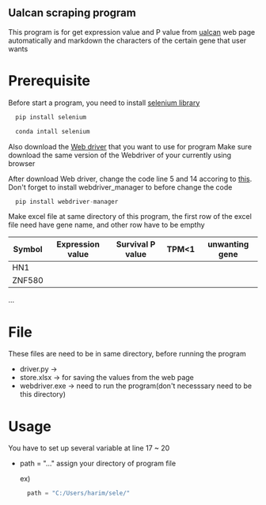 ## Ualcan scraping program

This program is for get expression value and P value from [ualcan](http://ualcan.path.edu) web page
automatically and markdown the characters of the certain gene that user wants


# Prerequisite

Before start a program, you need to install [selenium library](https://www.selenium.dev/documentation/webdriver/getting_started/install_library/)
```c
  pip install selenium
```
```c
  conda intall selenium
```

Also download the [Web driver](https://www.selenium.dev/documentation/webdriver/getting_started/install_drivers/) that you want to use for program
Make sure download the same version of the Webdriver of your currently using browser



After download Web driver, change the code line 5 and 14 accoring to [this](https://github.com/SergeyPirogov/webdriver_manager). Don't forget to install webdriver_manager to before change the code
```c
  pip install webdriver-manager
```

Make excel file at same directory of this program, the first row of the excel file need have gene name, and other row have to be empthy

Symbol|Expression value|Survival P value|TPM<1|unwanting gene
---|---|---|---|---|
HN1|||||
ZNF580|||||
...



# File
These files are need to be in same directory, before running the program

* driver.py -> 
* store.xlsx -> for saving the values from the web page
* webdriver.exe -> need to run the program(don't necesssary need to be this directory)



# Usage
You have to set up several variable at line 17 ~ 20

* path = "..." assign your directory of program file
  
  ex) 
  ```c
    path = "C:/Users/harim/sele/"
  ```
